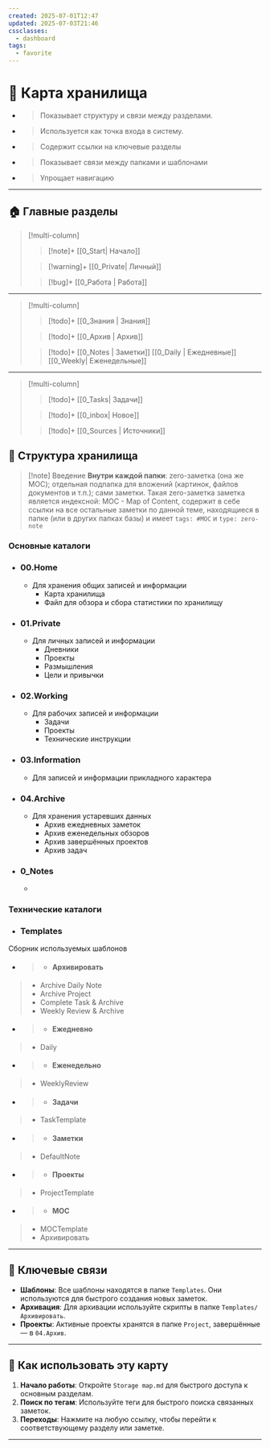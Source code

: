 ```yaml
---
created: 2025-07-01T12:47
updated: 2025-07-03T21:46
cssclasses:
  - dashboard
tags:
  - favorite
---
```

# 🌟 Карта хранилища

- >  Показывает структуру и связи между разделами.
- >  Используется как точка входа в систему.
- > Содержит ссылки на ключевые разделы
- > Показывает связи между папками и шаблонами
- > Упрощает навигацию

---

## 🏠 Главные разделы 

> [!multi-column]
>
>> [!note]+ [[0_Start| Начало]]
>
>> [!warning]+ [[0_Private| Личный]]
>> 
>> 
>> 
>> 
>
>> [!bug]+ [[0_Работа | Работа]]
>> 
>> 


---
> [!multi-column]
>
>> [!todo]+ [[0_Знания | Знания]]
>> 
>
>> [!todo]+ [[0_Архив | Архив]]
>> 
>
>> [!todo]+ [[0_Notes | Заметки]]
>> [[0_Daily | Ежедневные]]
>> [[0_Weekly| Еженедельные]]

---

> [!multi-column]
>
>> [!todo]+ [[0_Tasks| Задачи]]
>>
>
>> [!todo]+ [[0_inbox| Новое]]
>
>> [!todo]+ [[0_Sources | Источники]]
>> 
>



## 📁 Структура хранилища

> [!note] Введение
> **Внутри каждой папки**: zero-заметка (она же MOC); отдельная подпапка для вложений (картинок, файлов документов и т.п.); сами заметки. Такая zero-заметка заметка является индексной: MOC - Map of Content, содержит в себе ссылки на все остальные заметки по данной теме, находящиеся в папке (или в других папках базы) и имеет `tags: #MOC`  и `type: zero-note`

### Основные каталоги
- ### 00.Home

	- Для хранения общих записей и информации
		- Карта хранилища
		- Файл для обзора и сбора статистики по хранилищу
- ### 01.Private
	
	- Для личных записей и информации
		- Дневники
		- Проекты
		- Размышления
		- Цели и привычки

- ### 02.Working 

	- Для рабочих записей и информации
		- Задачи
		- Проекты
		- Технические инструкции

- ### 03.Information
	- Для записей и информации прикладного характера 
		

- ### 04.Archive
	- Для хранения устаревших данных
		- Архив ежедневных заметок
		- Архив еженедельных обзоров
		- Архив завершённых проектов
		- Архив задач

- ###  0_Notes
	- 
###  Технические каталоги
 - ### Templates
 
Сборник используемых шаблонов

- > - #### Архивировать
> 	- Archive Daily Note
> 	- Archive Project
> 	- Complete Task & Archive
> 	- Weekly Review & Archive

- > - #### Ежедневно
> 	- Daily

- > - #### Еженедельно
> 	- WeeklyReview

- > - #### Задачи
> 	- TaskTemplate

- > - #### Заметки
> 	- DefaultNote

- > - #### Проекты
> 	- ProjectTemplate

- > - #### MOC
> 	- MOCTemplate
> 	- Архивировать

---

## 🔗 Ключевые связи

- **Шаблоны**: Все шаблоны находятся в папке `Templates`. Они используются для быстрого создания новых заметок.
- **Архивация**: Для архивации используйте скрипты в папке `Templates/Архивировать`.
- **Проекты**: Активные проекты хранятся в папке `Project`, завершённые — в `04.Архив`.

---

## 🚀 Как использовать эту карту

1. **Начало работы**: Откройте `Storage map.md` для быстрого доступа к основным разделам.
2. **Поиск по тегам**: Используйте теги для быстрого поиска связанных заметок.
3. **Переходы**: Нажмите на любую ссылку, чтобы перейти к соответствующему разделу или заметке.

---
